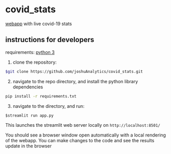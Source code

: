 # covid_stats
[webapp](https://arcane-lowlands-61640.herokuapp.com/) with live covid-19 stats

## instructions for developers

requirements: [python 3](https://www.python.org/downloads/)

1) clone the repository: 

```bash
$git clone https://github.com/joshuAnalytics/covid_stats.git
```

2) navigate to the repo directory, and install the python library dependencies

```bash
pip install -r requirements.txt
```

3) navigate to the directory, and run:

```
$streamlit run app.py
```

This launches the streamlit web server locally on `http://localhost:8501/` 

You should see a browser window open automatically with a local rendering of the webapp. You can make changes to the code and see the results update in the browser